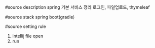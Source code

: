 #source description
spring 기본 서비스 정리
로그인, 파일업로드, thymeleaf

#source stack
spring boot(gradle)

#source setting rule

1. intellij file open 
2. run
